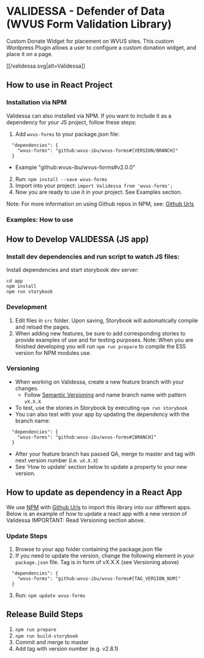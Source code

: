 # VALIDESSA - Defender of Data (WVUS Form Validation Library)
Custom Donate Widget for placement on WVUS sites. This custom Wordpress Plugin allows a user to configure a custom donation widget, and place it on a page.

[[/validessa.svg|alt=Validessa]]

## How to use in React Project

### Installation via NPM
Validessa can also installed via NPM. If you want to include it as a dependency for your JS project, follow these steps:
1. Add `wvus-forms` to your package.json file:
```
  "dependencies": {
    "wvus-forms": "github:wvus-ibu/wvus-forms#[VERSION/BRANCH]"
  }
```
* Example "github:wvus-ibu/wvus-forms#v2.0.0"
2. Run: `npm install --save wvus-forms`
3. Import into your project: `import Validessa from 'wvus-forms';`
4. Now you are ready to use it in your project. See Examples section.

Note: For more information on using Github repos in NPM, see: [Github Urls](https://docs.npmjs.com/files/package.json#github-urls)

### Examples: How to use


## How to Develop VALIDESSA (JS app)

### Install dev dependencies and run script to watch JS files: 
Install dependencies and start storybook dev server:
```
cd app
npm install
npm run storybook
```

### Development
1. Edit files in `src` folder. Upon saving, Storybook will automatically compile and reload the pages.
2. When adding new features, be sure to add corresponding stories to provide examples of use and for testing purposes.
Note: When you are finished developing you will run `npm run prepare` to compile the ES5 version for NPM modules use.

### Versioning
- When working on Validessa, create a new feature branch with your changes. 
  - Follow [Semantic Versioning](http://semver.org/) and name branch name with pattern `vX.X.X`
- To test, use the stories in Storybook by executing `npm run storybook`
- You can also test with your app by updating the dependency with the branch name:
```
  "dependencies": {
    "wvus-forms": "github:wvus-ibu/wvus-forms#[BRANCH]"
  }
```
- After your feature branch has passed QA, merge to master and tag with next version number (i.e. `vX.X.X`)
- See 'How to update' section below to update a property to your new version.


## How to update as dependency in a React App
We use [NPM](https://docs.npmjs.com) with [Github Urls](https://docs.npmjs.com/files/package.json#github-urls) to import this library into our different apps. Below is an example of how to update a react app with a new version of Validessa
IMPORTANT: Read Versioning section above.

### Update Steps
1. Browse to your app folder containing the package.json file
2. If you need to update the version, change the following element in your `package.json` file. Tag is in form of vX.X.X (see Versioning above)
```
  "dependencies": {
    "wvus-forms": "github:wvus-ibu/wvus-forms#[TAG_VERSION_NUM]"
  }
```
3. Run: `npm update wvus-forms`

## Release Build Steps
1. `npm run prepare`
2. `npm run build-storybook`
3. Commit and merge to master
4. Add tag with version number (e.g. v2.8.1)
